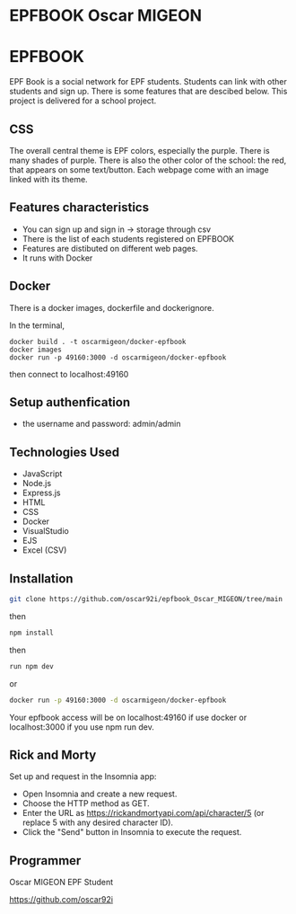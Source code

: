 # EPFBOOK Oscar MIGEON

# EPFBOOK

EPF Book is a social network for EPF students. Students can link with other students and sign up.
There is some features that are descibed below.
This project is delivered for a school project.

## CSS

The overall central theme is EPF colors, especially the purple. There is many shades of purple.
There is also the other color of the school: the red, that appears on some text/button.
Each webpage come with an image linked with its theme.

## Features characteristics

- You can sign up and sign in 
   -> storage through csv
- There is the list of each students registered on EPFBOOK
- Features are distibuted on different web pages.
- It runs with Docker

## Docker

There is a docker images, dockerfile and dockerignore.

In the terminal,

```
docker build . -t oscarmigeon/docker-epfbook
docker images
docker run -p 49160:3000 -d oscarmigeon/docker-epfbook
```

then connect to localhost:49160

## Setup authenfication

- the username and password:
admin/admin


## Technologies Used

- JavaScript
- Node.js
- Express.js
- HTML
- CSS
- Docker
- VisualStudio
- EJS
- Excel (CSV)

## Installation

   ```bash
   git clone https://github.com/oscar92i/epfbook_Oscar_MIGEON/tree/main
   ```
then

   ```bash
   npm install
   ```
then

   ```bash
   run npm dev
   ```
   or
   ```bash
   docker run -p 49160:3000 -d oscarmigeon/docker-epfbook
   ```

Your epfbook access will be on localhost:49160 if use docker or localhost:3000 if you use npm run dev.

## Rick and Morty

Set up and request in the Insomnia app:

-    Open Insomnia and create a new request.
-    Choose the HTTP method as GET.
-    Enter the URL as https://rickandmortyapi.com/api/character/5 (or replace 5 with any desired character ID).
-    Click the "Send" button in Insomnia to execute the request.

## Programmer

Oscar MIGEON
EPF Student

https://github.com/oscar92i